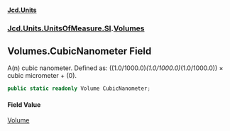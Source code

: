 #### [Jcd.Units](index.md 'index')
### [Jcd.Units.UnitsOfMeasure.SI](Jcd.Units.UnitsOfMeasure.SI.md 'Jcd.Units.UnitsOfMeasure.SI').[Volumes](Volumes.md 'Jcd.Units.UnitsOfMeasure.SI.Volumes')

## Volumes.CubicNanometer Field

A(n) cubic nanometer. Defined as: ((1.0/1000.0)*(1.0/1000.0)*(1.0/1000.0)) × cubic micrometer + (0).

```csharp
public static readonly Volume CubicNanometer;
```

#### Field Value
[Volume](Volume.md 'Jcd.Units.UnitTypes.Volume')